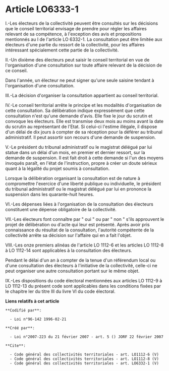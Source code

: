 # Article LO6333-1

I.-Les électeurs de la collectivité peuvent être consultés sur les décisions que le conseil territorial envisage de prendre
pour régler les affaires relevant de sa compétence, à l'exception des avis et propositions mentionnés au I de l'article LO
6332-1. La consultation peut être limitée aux électeurs d'une partie du ressort de la collectivité, pour les affaires
intéressant spécialement cette partie de la collectivité. 

II.-Un dixième des électeurs peut saisir le conseil territorial en vue de l'organisation d'une consultation sur toute affaire
relevant de la décision de ce conseil. 

Dans l'année, un électeur ne peut signer qu'une seule saisine tendant à l'organisation d'une consultation. 

III.-La décision d'organiser la consultation appartient au conseil territorial. 

IV.-Le conseil territorial arrête le principe et les modalités d'organisation de cette consultation. Sa délibération indique
expressément que cette consultation n'est qu'une demande d'avis. Elle fixe le jour du scrutin et convoque les électeurs. Elle
est transmise deux mois au moins avant la date du scrutin au représentant de l'Etat. Si celui-ci l'estime illégale, il
dispose d'un délai de dix jours à compter de sa réception pour la déférer au tribunal administratif. Il peut assortir son
recours d'une demande de suspension. 

V.-Le président du tribunal administratif ou le magistrat délégué par lui statue dans un délai d'un mois, en premier et
dernier ressort, sur la demande de suspension. Il est fait droit à cette demande si l'un des moyens invoqués paraît, en
l'état de l'instruction, propre à créer un doute sérieux quant à la légalité du projet soumis à consultation. 

Lorsque la délibération organisant la consultation est de nature à compromettre l'exercice d'une liberté publique ou
individuelle, le président du tribunal administratif ou le magistrat délégué par lui en prononce la suspension dans les
quarante-huit heures. 

VI.-Les dépenses liées à l'organisation de la consultation des électeurs constituent une dépense obligatoire de la
collectivité. 

VII.-Les électeurs font connaître par " oui " ou par " non " s'ils approuvent le projet de délibération ou d'acte qui leur
est présenté. Après avoir pris connaissance du résultat de la consultation, l'autorité compétente de la collectivité arrête
sa décision sur l'affaire qui en a fait l'objet. 

VIII.-Les onze premiers alinéas de l'article LO 1112-6 et les articles LO 1112-8 à LO 1112-14 sont applicables à la
consultation des électeurs. 

Pendant le délai d'un an à compter de la tenue d'un référendum local ou d'une consultation des électeurs à l'initiative de la
collectivité, celle-ci ne peut organiser une autre consultation portant sur le même objet. 

IX.-Les dispositions du code électoral mentionnées aux articles LO 1112-9 à LO 1112-13 du présent code sont applicables dans
les conditions fixées par le chapitre Ier du titre III du livre VI du code électoral.

**Liens relatifs à cet article**

	**Codifié par**:

	  - Loi n°96-142 1996-02-21

	**Créé par**:

	  - Loi n°2007-223 du 21 février 2007 - art. 5 () JORF 22 février 2007

	**Cite**:

	  - Code général des collectivités territoriales - art. LO1112-6 (V)
	  - Code général des collectivités territoriales - art. LO1112-8 (V)
	  - Code général des collectivités territoriales - art. LO6332-1 (V)
